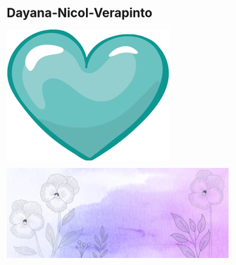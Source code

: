 # Dayana-Nicol-Verapinto
![](https://github.com/Dayana-jpg/Dayana-Nicol-Verapinto-/blob/c5cc60e29f5b3e2bf3ea6296137ec1a0f236305c/17811.png)

![](https://github.com/Dayana-jpg/Dayana-Nicol-Verapinto-/blob/2d18f720a69f2ec6cdbcf491110503a382fc7333/imagen.jpg)
